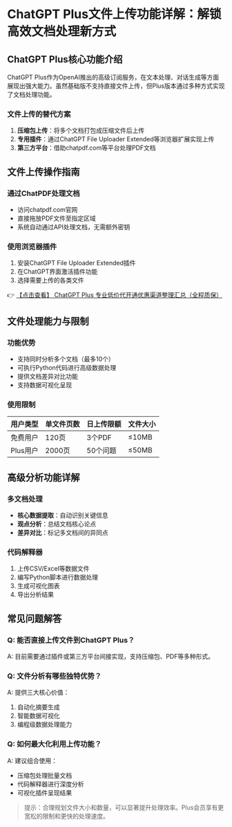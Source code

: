 # ChatGPT Plus文件上传功能详解：解锁高效文档处理新方式

## ChatGPT Plus核心功能介绍

ChatGPT Plus作为OpenAI推出的高级订阅服务，在文本处理、对话生成等方面展现出强大能力。虽然基础版不支持直接文件上传，但Plus版本通过多种方式实现了文档处理功能。

### 文件上传的替代方案
1. **压缩包上传**：将多个文档打包成压缩文件后上传
2. **专用插件**：通过ChatGPT File Uploader Extended等浏览器扩展实现上传
3. **第三方平台**：借助chatpdf.com等平台处理PDF文档

## 文件上传操作指南

### 通过ChatPDF处理文档
- 访问chatpdf.com官网
- 直接拖放PDF文件至指定区域
- 系统自动通过API处理文档，无需额外密钥

### 使用浏览器插件
1. 安装ChatGPT File Uploader Extended插件
2. 在ChatGPT界面激活插件功能
3. 选择需要上传的各类文件

👉 [【点击查看】 ChatGPT Plus 专业低价代开通优惠渠道整理汇总（全程质保）](https://bit.ly/DaiKai)

## 文件处理能力与限制

### 功能优势
- 支持同时分析多个文档（最多10个）
- 可执行Python代码进行高级数据处理
- 提供文档差异对比功能
- 支持数据可视化呈现

### 使用限制
| 用户类型 | 单文件页数 | 日上传限额 | 文件大小 |
|---------|-----------|-----------|---------|
| 免费用户 | 120页 | 3个PDF | ≤10MB |
| Plus用户 | 2000页 | 50个问题 | ≤50MB |

## 高级分析功能详解

### 多文档处理
- **核心数据提取**：自动识别关键信息
- **观点分析**：总结文档核心论点
- **差异对比**：标记多文档间的异同点

### 代码解释器
1. 上传CSV/Excel等数据文件
2. 编写Python脚本进行数据处理
3. 生成可视化图表
4. 导出分析结果

## 常见问题解答

### Q: 能否直接上传文件到ChatGPT Plus？
A: 目前需要通过插件或第三方平台间接实现，支持压缩包、PDF等多种形式。

### Q: 文件分析有哪些独特优势？
A: 提供三大核心价值：
1. 自动化摘要生成
2. 智能数据可视化
3. 编程级数据处理能力

### Q: 如何最大化利用上传功能？
A: 建议组合使用：
- 压缩包处理批量文档
- 代码解释器进行深度分析
- 可视化插件呈现结果

> 提示：合理规划文件大小和数量，可以显著提升处理效率。Plus会员享有更宽松的限制和更快的处理速度。